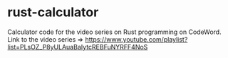 # rust-calculator
Calculator code for the video series on Rust programming on CodeWord. <br />
Link to the video series => https://www.youtube.com/playlist?list=PLsOZ_P8yULAuaBaIytcREBFuNYRFF4NoS

